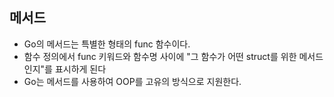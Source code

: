 ## 메서드

- Go의 메서드는 특별한 형태의 func 함수이다.
- 함수 정의에서 func 키워드와 함수명 사이에 "그 함수가 어떤 struct를 위한 메서드인지"를 표시하게 된다
- Go는 메서드를 사용하여 OOP를 고유의 방식으로 지원한다.



